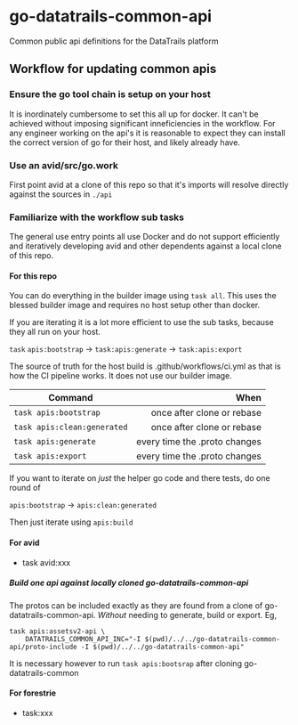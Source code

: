 # go-datatrails-common-api

Common public api definitions for the DataTrails platform

## Workflow for updating common apis

### Ensure the go tool chain is setup on your host

It is inordinately cumbersome to set this all up for docker. It can't be
achieved without imposing significant inneficiencies in the workflow. For any
engineer working on the api's it is reasonable to expect they can install the
correct version of go for their host, and likely already have.

### Use an avid/src/go.work

First point avid at a clone of this repo so that it's imports will resolve
directly against the sources in `./api`

### Familiarize with the workflow sub tasks

The general use entry points all use Docker and do not support efficiently and
iteratively developing avid and other dependents against a local clone of this
repo.

#### For this repo

You can do everything in the builder image using `task all`. This uses the
blessed builder image and requires no host setup other than docker.

If you are iterating it is a lot more efficient to use the sub tasks, because they all run on your host.

`task` `apis:bootstrap` -> `task:apis:generate` -> `task:apis:export`

The source of truth for the host build is .github/workflows/ci.yml as that is
how the CI pipeline works. It does not use our builder image.

| Command                        | When                            |
| ---------------------          | ------------------------------: |
| `task apis:bootstrap`          | once after clone or rebase      |
| `task apis:clean:generated`    | once after clone or rebase      |
| `task apis:generate`           | every time the .proto changes   |
| `task apis:export`             | every time the .proto changes   |

If you want to iterate on *just* the helper go code and there tests, do one round of

`apis:bootstrap` -> `apis:clean:generated`

Then just iterate using `apis:build`


#### For avid

* task avid:xxx

##### Build one api against locally cloned go-datatrails-common-api

The protos can be included exactly as they are found from a clone of go-datatrails-common-api. *Without* needing to generate, build or export. Eg,

    task apis:assetsv2-api \
        DATATRAILS_COMMON_API_INC="-I $(pwd)/../../go-datatrails-common-api/proto-include -I $(pwd)/../../go-datatrails-common-api"

It is necessary however to run `task apis:bootsrap` after cloning go-datatrails-common
        
#### For forestrie

* task:xxx
